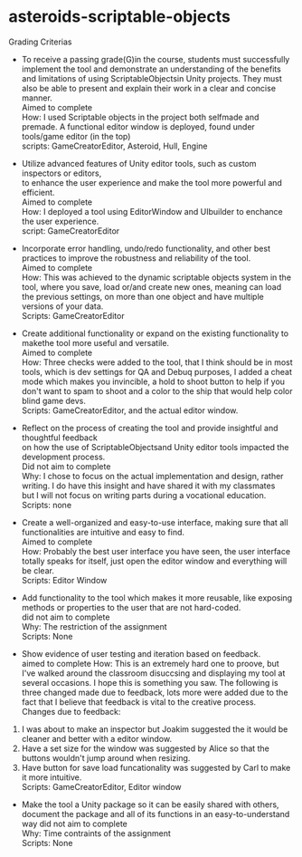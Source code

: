 # asteroids-scriptable-objects

Grading Criterias

* To receive a passing grade(G)in the course, students must successfully implement the tool and demonstrate
an understanding of the benefits and limitations of using ScriptableObjectsin Unity projects. 
They must also be able to present and explain their work in a clear and concise manner.  
Aimed to complete  
How: I used Scriptable objects in the project both selfmade and premade. A functional editor window is deployed, found under tools/game editor (in the top)  
scripts: GameCreatorEditor, Asteroid, Hull, Engine  

* Utilize advanced features of Unity editor tools, such as custom inspectors or editors,  
to enhance the user experience and make the tool more powerful and efficient.  
Aimed to complete  
How: I deployed a tool using EditorWindow and UIbuilder to enchance the user experience.   
script: GameCreatorEditor  

* Incorporate error handling, undo/redo functionality, and other best practices to improve the robustness and reliability of the tool.   
Aimed to complete   
How: This was achieved to the dynamic scriptable objects system in the tool, where you save, load or/and create new ones, meaning can load the previous settings,
on more than one object and have multiple versions of your data.   
Scripts: GameCreatorEditor  

* Create additional functionality or expand on the existing functionality to makethe tool more useful and versatile.  
Aimed to complete  
How: Three checks were added to the tool, that I think should be in most tools, which is dev settings for QA and Debuq purposes, I added a cheat mode
which makes you invincible, a hold to shoot button to help if you don't want to spam to shoot and a color to the ship that would help color blind game devs.  
Scripts: GameCreatorEditor, and the actual editor window.   

* Reflect on the process of creating the tool and provide insightful and thoughtful feedback   
on how the use of ScriptableObjectsand Unity editor tools impacted the development process.  
Did not aim to complete  
Why: I chose to focus on the actual implementation and design, rather writing. I do have this insight and have shared it with my classmates   
but I will not focus on writing parts during a vocational education.   
Scripts: none

* Create a well-organized and easy-to-use interface, making sure that all functionalities are intuitive and easy to find.    
Aimed to complete    
How: Probably the best user interface you have seen, the user interface totally speaks for itself, just open the editor window and everything will be clear.  
Scripts: Editor Window   

* Add functionality to the tool which makes it more reusable, like exposing methods or properties to the user that are not hard-coded.    
did not aim to complete  
Why: The restriction of the assignment  
Scripts: None  

* Show evidence of user testing and iteration based on feedback.  
aimed to complete 
How: This is an extremely hard one to proove, but I've walked around the classroom disuccsing and displaying my tool at several occasions.
I hope this is something you saw. The following is three changed made due to feedback, lots more were added due to the fact that I believe that
feedback is vital to the creative process.  
Changes due to feedback:   
1) I was about to make an inspector but Joakim suggested the it would be cleaner and better with a editor window.  
2) Have a set size for the window was suggested by Alice so that the buttons wouldn't jump around when resizing.  
3) Have button for save load funcationality was suggested by Carl to make it more intuitive.  
Scripts: GameCreatorEditor, Editor window 

* Make the tool a Unity package so it can be easily shared with others, document the package and all of its functions in an easy-to-understand way
did not aim to complete  
Why: Time contraints of the assignment  
Scripts: None

